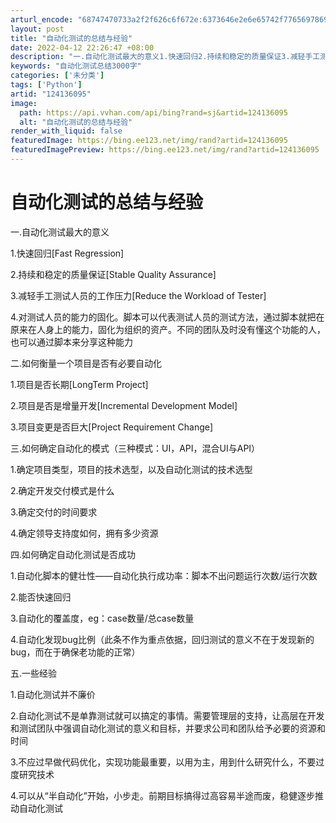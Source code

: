 ```yaml
---
arturl_encode: "68747470733a2f2f626c6f672e:6373646e2e6e65742f77656978696e5f34313134363130322f:61727469636c652f64657461696c732f313234313336303935"
layout: post
title: "自动化测试的总结与经验"
date: 2022-04-12 22:26:47 +08:00
description: "一.自动化测试最大的意义1.快速回归2.持续和稳定的质量保证3.减轻手工测试人员的工作压力4.对测试"
keywords: "自动化测试总结3000字"
categories: ['未分类']
tags: ['Python']
artid: "124136095"
image:
  path: https://api.vvhan.com/api/bing?rand=sj&artid=124136095
  alt: "自动化测试的总结与经验"
render_with_liquid: false
featuredImage: https://bing.ee123.net/img/rand?artid=124136095
featuredImagePreview: https://bing.ee123.net/img/rand?artid=124136095
---
```


# 自动化测试的总结与经验

一.自动化测试最大的意义
  
1.快速回归[Fast Regression]
  
2.持续和稳定的质量保证[Stable Quality Assurance]
  
3.减轻手工测试人员的工作压力[Reduce the Workload of Tester]
  
4.对测试人员的能力的固化。脚本可以代表测试人员的测试方法，通过脚本就把在原来在人身上的能力，固化为组织的资产。不同的团队及时没有懂这个功能的人，也可以通过脚本来分享这种能力

二.如何衡量一个项目是否有必要自动化
  
1.项目是否长期[LongTerm Project]
  
2.项目是否是增量开发[Incremental Development Model]
  
3.项目变更是否巨大[Project Requirement Change]

三.如何确定自动化的模式（三种模式：UI，API，混合UI与API）
  
1.确定项目类型，项目的技术选型，以及自动化测试的技术选型
  
2.确定开发交付模式是什么
  
3.确定交付的时间要求
  
4.确定领导支持度如何，拥有多少资源

四.如何确定自动化测试是否成功
  
1.自动化脚本的健壮性——自动化执行成功率：脚本不出问题运行次数/运行次数
  
2.能否快速回归
  
3.自动化的覆盖度，eg：case数量/总case数量
  
4.自动化发现bug比例（此条不作为重点依据，回归测试的意义不在于发现新的bug，而在于确保老功能的正常）

五.一些经验
  
1.自动化测试并不廉价
  
2.自动化测试不是单靠测试就可以搞定的事情。需要管理层的支持，让高层在开发和测试团队中强调自动化测试的意义和目标，并要求公司和团队给予必要的资源和时间
  
3.不应过早做代码优化，实现功能最重要，以用为主，用到什么研究什么，不要过度研究技术
  
4.可以从“半自动化”开始，小步走。前期目标搞得过高容易半途而废，稳健逐步推动自动化测试